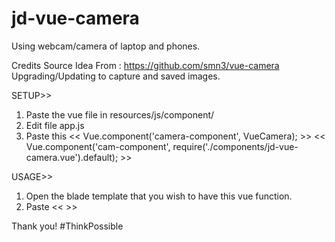 # jd-vue-camera
Using webcam/camera of laptop and phones.

Credits Source Idea From : https://github.com/smn3/vue-camera
Upgrading/Updating to capture and saved images.

SETUP>>
1. Paste the vue file in resources/js/component/
2. Edit file app.js
3. Paste this 
<< Vue.component('camera-component', VueCamera); >>
<< Vue.component('cam-component', require('./components/jd-vue-camera.vue').default); >>

USAGE>>
1. Open the blade template that you wish to have this vue function.
2. Paste << <cam-component></cam-component> >>

Thank you! #ThinkPossible

